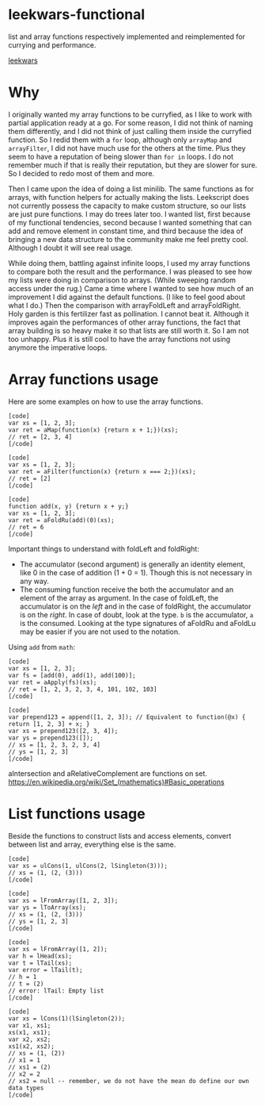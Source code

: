 # leekwars-functional
list and array functions respectively implemented and reimplemented for currying and performance.

[leekwars](leekwars.com)

# Why

I originally wanted my array functions to be curryfied, as I like to work with partial application ready at a go. For some reason, I did not think of naming them differently, and I did not think of just calling them inside the curryfied function. So I redid them with a `for` loop, although only `arrayMap` and `arrayFilter`, I did not have much use for the others at the time. Plus they seem to have a reputation of being slower than `for in` loops. I do not remember much if that is really their reputation, but they are slower for sure. So I decided to redo most of them and more.

Then I came upon the idea of doing a list minilib. The same functions as for arrays, with function helpers for actually making the lists. Leekscript does not currently possess the capacity to make custom structure, so our lists are just pure functions. I may do trees later too.
I wanted list, first because of my functional tendencies, second because I wanted something that can add and remove element in constant time, and third because the idea of bringing a new data structure to the community make me feel pretty cool. Although I doubt it will see real usage.

While doing them, battling against infinite loops, I used my array functions to compare both the result and the performance. I was pleased to see how my lists were doing in comparison to arrays. (While sweeping random access under the rug.) Came a time where I wanted to see how much of an improvement I did against the default functions. (I like to feel good about what I do.)
Then the comparison with arrayFoldLeft and arrayFoldRight. Holy garden is this fertilizer fast as pollination. I cannot beat it.
Although it improves again the performances of other array functions, the fact that array building is so heavy make it so that lists are still worth it. So I am not too unhappy. Plus it is still cool to have the array functions not using anymore the imperative loops.

# Array functions usage

Here are some examples on how to use the array functions.
```
[code]
var xs = [1, 2, 3];
var ret = aMap(function(x) {return x + 1;})(xs);
// ret = [2, 3, 4]
[/code]
```

```
[code]
var xs = [1, 2, 3];
var ret = aFilter(function(x) {return x === 2;})(xs);
// ret = [2]
[/code]
```

```
[code]
function add(x, y) {return x + y;}
var xs = [1, 2, 3];
var ret = aFoldRu(add)(0)(xs);
// ret = 6
[/code]
```

Important things to understand with foldLeft and foldRight:
* The accumulator (second argument) is generally an identity element, like 0 in the case of addition (1 + 0 = 1). Though this is not necessary in any way.
* The consuming function receive the both the accumulator and an element of the array as argument. In the case of foldLeft, the accumulator is on the *left* and in the case of foldRight, the accumulator is on the *right*. In case of doubt, look at the type. `b` is the accumulator, `a` is the consumed. Looking at the type signatures of aFoldRu and aFoldLu may be easier if you are not used to the notation.

Using `add` from `math`:
```
[code]
var xs = [1, 2, 3];
var fs = [add(0), add(1), add(100)];
var ret = aApply(fs)(xs);
// ret = [1, 2, 3, 2, 3, 4, 101, 102, 103]
[/code]
```

```
[code]
var prepend123 = append([1, 2, 3]); // Equivalent to function(@x) { return [1, 2, 3] + x; }
var xs = prepend123([2, 3, 4]);
var ys = prepend123([]);
// xs = [1, 2, 3, 2, 3, 4]
// ys = [1, 2, 3]
[/code]
```

aIntersection and aRelativeComplement are functions on set. <https://en.wikipedia.org/wiki/Set_(mathematics)#Basic_operations>

# List functions usage

Beside the functions to construct lists and access elements, convert between list and array, everything else is the same.

```
[code]
var xs = ulCons(1, ulCons(2, lSingleton(3)));
// xs = (1, (2, (3)))
[/code]
```

```
[code]
var xs = lFromArray([1, 2, 3]);
var ys = lToArray(xs);
// xs = (1, (2, (3)))
// ys = [1, 2, 3]
[/code]
```

```
[code]
var xs = lFromArray([1, 2]);
var h = lHead(xs);
var t = lTail(xs);
var error = lTail(t);
// h = 1
// t = (2)
// error: lTail: Empty list
[/code]
```

```
[code]
var xs = lCons(1)(lSingleton(2));
var x1, xs1;
xs(x1, xs1);
var x2, xs2;
xs1(x2, xs2);
// xs = (1, (2))
// x1 = 1
// xs1 = (2)
// x2 = 2
// xs2 = null -- remember, we do not have the mean do define our own data types
[/code]
```
